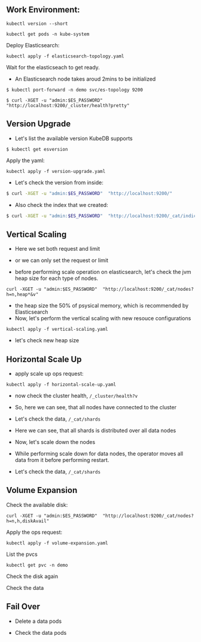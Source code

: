 ## Work Environment:

```
kubectl version --short
```

```
kubectl get pods -n kube-system 
```

Deploy Elasticsearch:

```
kubectl apply -f elasticsearch-topology.yaml
```

Wait for the elasticseach to get ready.

- An Elasticsearch node takes aroud 2mins to be initialized

```
$ kubectl port-forward -n demo svc/es-topology 9200

$ curl -XGET -u "admin:$ES_PASSWORD"  "http://localhost:9200/_cluster/health?pretty"

```

## Version Upgrade

- Let's list the available version KubeDB supports

```
$ kubectl get esversion
```

Apply the yaml:

```
kubectl apply -f version-upgrade.yaml
```

- Let's check the version from inside:

```bash
$ curl -XGET -u "admin:$ES_PASSWORD"  "http://localhost:9200/"
```

- Also check the index that we created:

```bash
$ curl -XGET -u "admin:$ES_PASSWORD"  "http://localhost:9200/_cat/indices"
```

## Vertical Scaling

- Here we set both request and limit
- or we can only set the request or limit

- before performing scale operation on elasticsearch, let's check the jvm heap size for each type of nodes.

```
curl -XGET -u "admin:$ES_PASSWORD"  "http://localhost:9200/_cat/nodes?h=n,heap*&v"

```

- the heap size the 50% of psysical memory, which is recommended by Elasticsearch
- Now, let's perform the vertical scaling with new resouce configurations

```
kubectl apply -f vertical-scaling.yaml 
```

- let's check new heap size

## Horizontal Scale Up

- apply scale up ops request:

```
kubectl apply -f horizontal-scale-up.yaml 
```

- now check the cluster health, `/_cluster/health?v`
  
- So, here we can see, that all nodes have connected to the cluster


- Let's check the data, `/_cat/shards`
- Here we can see, that all shards is distributed over all data nodes

- Now, let's scale down the nodes
- While performing scale down for data nodes, the operator moves all data from it before performing restart.
- Let's check the data, `/_cat/shards`

## Volume Expansion

Check the available disk:

```
curl -XGET -u "admin:$ES_PASSWORD"  "http://localhost:9200/_cat/nodes?h=n,h,diskAvail"
```
Apply the ops request:

```
kubectl apply -f volume-expansion.yaml
```

List the pvcs

```
kubectl get pvc -n demo
```

Check the disk again


Check the data

## Fail Over

- Delete a data pods

- Check the data pods
